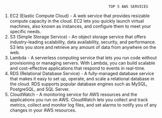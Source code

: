                                                     TOP 5 AWS SERVICES
1. EC2 (Elastic Compute Cloud) - A web service that provides resizable compute capacity in the cloud. EC2 lets you quickly launch virtual machines, also known as instances, and configure them to meet your specific needs.
2. S3 (Simple Storage Service) - An object storage service that offers industry-leading scalability, data availability, security, and performance. S3 lets you store and retrieve any amount of data from anywhere on the web.
3. Lambda - A serverless computing service that lets you run code without provisioning or managing servers. With Lambda, you can build scalable and cost-effective applications that respond to events in real-time.
4. RDS (Relational Database Service) - A fully-managed database service that makes it easy to set up, operate, and scale a relational database in the cloud. RDS supports popular database engines such as MySQL, PostgreSQL, and SQL Server.
5. CloudWatch - A monitoring service for AWS resources and the applications you run on AWS. CloudWatch lets you collect and track metrics, collect and monitor log files, and set alarms to notify you of any changes in your AWS resources.
